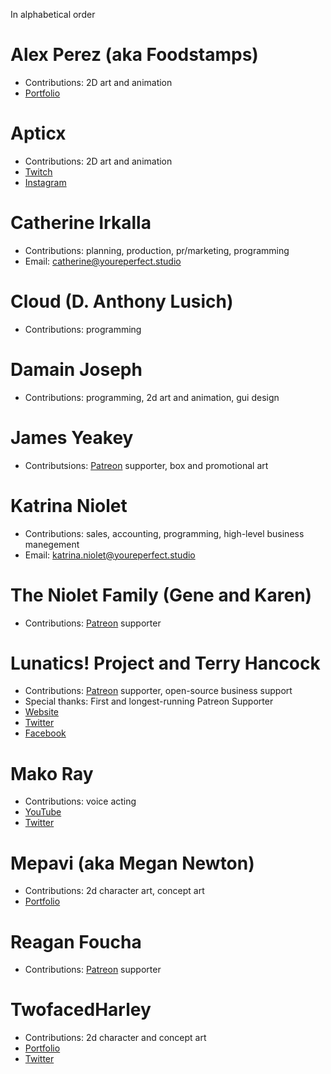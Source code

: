 In alphabetical order

# Alex Perez (aka Foodstamps)
* Contributions: 2D art and animation
* [Portfolio](https://www.heytherealex.com)

# Apticx
* Contributions: 2D art and animation
* [Twitch](https://www.twitch.tv/apticx)
* [Instagram](https://www.instagram.com/apticx/)

# Catherine Irkalla
* Contributions: planning, production, pr/marketing, programming
* Email: catherine@youreperfect.studio

# Cloud (D. Anthony Lusich)
* Contributions: programming

# Damain Joseph
* Contributions: programming, 2d art and animation, gui design

# James Yeakey
* Contributsions: [Patreon](https://www.patreon.com/YourePerfect) supporter, box and promotional art

# Katrina Niolet
* Contributions: sales, accounting, programming, high-level business manegement
* Email: katrina.niolet@youreperfect.studio

# The Niolet Family (Gene and Karen)
* Contributions: [Patreon](https://www.patreon.com/YourePerfect) supporter

# Lunatics! Project and Terry Hancock
* Contributions: [Patreon](https://www.patreon.com/YourePerfect) supporter, open-source business support
* Special thanks: First and longest-running Patreon Supporter
* [Website](http://lunatics.tv/)
* [Twitter](https://twitter.com/LunaticsTV)
* [Facebook](https://www.facebook.com/LunaticsProject/)

# Mako Ray
* Contributions: voice acting
* [YouTube](https://www.youtube.com/channel/UCmTlApVVYbjoGV3t6ls3VxQ)
* [Twitter](http://www.twitter.com/makorays)

# Mepavi (aka Megan Newton)
* Contributions: 2d character art, concept art
* [Portfolio](https://www.instagram.com/mepavi4711/)

# Reagan Foucha
* Contributions: [Patreon](https://www.patreon.com/YourePerfect) supporter

# TwofacedHarley
* Contributions: 2d character and concept art
* [Portfolio](https://twoofacedharley.wixsite.com/twofacedharley)
* [Twitter](https://twitter.com/twoofacedharley)

